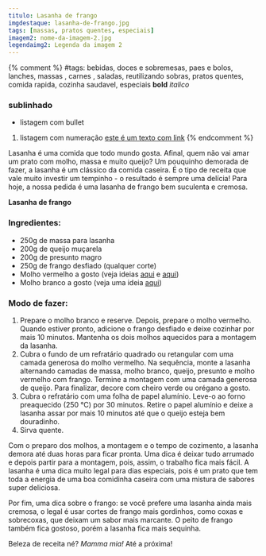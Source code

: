 ```yaml
---
titulo: Lasanha de frango
imgdestaque: lasanha-de-frango.jpg
tags: [massas, pratos quentes, especiais]
imagem2: nome-da-imagem-2.jpg
legendaimg2: Legenda da imagem 2
---
```

{% comment %}
#tags: bebidas, doces e sobremesas, paes e bolos, lanches, massas , carnes , saladas, reutilizando sobras, pratos quentes, comida rapida, cozinha saudavel, especiais
**bold**
*italico*
### sublinhado
* listagem com bullet
1. listagem com numeração
[este é um texto com link](https://www.enderecodolink.com)
{% endcomment %}

Lasanha é uma comida que todo mundo gosta. Afinal, quem não vai amar um prato com molho, massa e muito queijo? Um pouquinho demorada de fazer, a lasanha é um clássico da comida caseira. É o tipo de receita que vale muito investir um tempinho - o resultado é sempre uma delícia! Para hoje, a nossa pedida é uma lasanha de frango bem suculenta e cremosa. 

**Lasanha de frango**

### Ingredientes:

* 250g de massa para lasanha
* 200g de queijo muçarela
* 200g de presunto magro
* 250g de frango desfiado (qualquer corte)
* Molho vermelho a gosto (veja ideias [aqui](http://paneladepau.com.br/molho-de-cachorro-quente) e [aqui](http://paneladepau.com.br/molho-vermelho-sem-tomate))
* Molho branco a gosto (veja uma ideia [aqui](http://paneladepau.com.br/espaguete-cheddar))

### Modo de fazer:

1. Prepare o molho branco e reserve. Depois, prepare o molho vermelho. Quando estiver pronto, adicione o frango desfiado e deixe cozinhar por mais 10 minutos. Mantenha os dois molhos aquecidos para a montagem da lasanha. 
2. Cubra o fundo de um refratário quadrado ou retangular com uma camada generosa do molho vermelho. Na sequência, monte a lasanha alternando camadas de massa, molho branco, queijo, presunto e molho vermelho com frango. Termine a montagem com uma camada generosa de queijo. Para finalizar, decore com cheiro verde ou orégano a gosto. 
3. Cubra o refratário com uma folha de papel alumínio. Leve-o ao forno preaquecido (250 °C) por 30 minutos. Retire o papel alumínio e deixe a lasanha assar por mais 10 minutos até que o queijo esteja bem douradinho. 
4. Sirva quente. 

Com o preparo dos molhos, a montagem e o tempo de cozimento, a lasanha demora até duas horas para ficar pronta. Uma dica é deixar tudo arrumado e depois partir para a montagem, pois, assim, o trabalho fica mais fácil. A lasanha é uma dica muito legal para dias especiais, pois é um prato que tem toda a energia de uma boa comidinha caseira com uma mistura de sabores super deliciosa. 

Por fim, uma dica sobre o frango: se você prefere uma lasanha ainda mais cremosa, o legal é usar cortes de frango mais gordinhos, como coxas e sobrecoxas, que deixam um sabor mais marcante. O peito de frango também fica gostoso, porém a lasanha fica mais sequinha.

Beleza de receita né? *Mamma mia!*
Até a próxima!